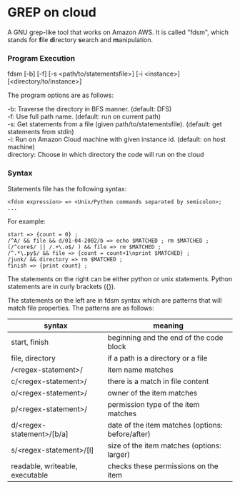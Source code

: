 # GREP on cloud

A GNU grep-like tool that works on Amazon AWS. It is called "fdsm", which stands for **f**ile **d**irectory **s**earch and **m**anipulation.

### Program Execution
  fdsm [-b] [-f] [-s <path/to/statementsfile>] [-i \<instance\>] [\<directory/to/instance\>]
  
The program options are as follows:

  -b: Traverse the directory in BFS manner. (default: DFS)\
  -f: Use full path name. (default: run on current path)\
  -s: Get statements from a file (given path/to/statementsfile). (default: get statements from stdin)\
  -i: Run on Amazon Cloud machine with given instance id. (default: on host machine)\
  directory: Choose in which directory the code will run on the cloud
### Syntax

Statements file has the following syntax:

    <fdsm expression> => <Unix/Python commands separated by semicolon>;
    ...
    
For example:

    start => {count = 0} ;
    /^A/ && file && d/01-04-2002/b => echo $MATCHED ; rm $MATCHED ;
    (/^core$/ || /.+\.o$/ ) && file => rm $MATCHED ;
    /^.*\.py$/ && file => {count = count+1\nprint $MATCHED} ;
    /junk/ && directory => rm $MATCHED ;
    finish => {print count} ;
    
The statements on the right can be either python or unix statements. Python statements are in curly brackets ({}). 

The statements on the left are in fdsm syntax which are patterns that will match file properties. The patterns are as follows:
    
syntax | meaning 
---|---
start, finish | beginning and the end of the code block
file, directory | if a path is a directory or a file
/\<regex-statement\>/ | item name matches
c/\<regex-statement\>/ | there is a match in file content
o/\<regex-statement\>/ | owner of the item matches
p/\<regex-statement\>/ | permission type of the item matches
d/\<regex-statement\>/[b/a] | date of the item matches (options: before/after)
s/\<regex-statement\>/[l] | size of the item matches (options: larger)
readable, writeable, executable | checks these permissions on the item

    
    
    
